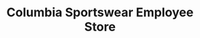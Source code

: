 ---
title: "Columbia Sportswear Employee Store"
url: /richmond/columbia-sportswear-employee-store/
shop: Kleidung
---